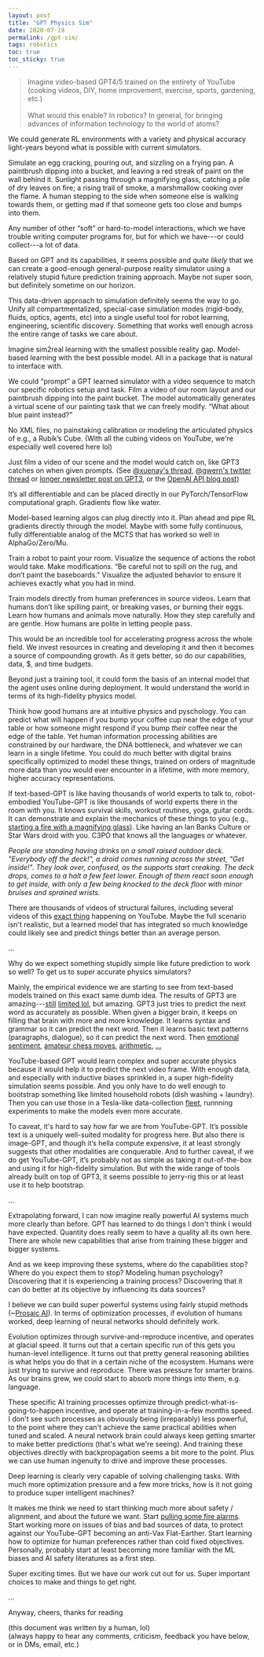 ```yaml
---
layout: post
title: "GPT Physics Sim"
date: 2020-07-19
permalink: /gpt-sim/
tags: robotics 
toc: true
toc_sticky: true
---
```


>Imagine video-based GPT4/5 trained on the entirety of YouTube (cooking videos, DIY, home improvement, exercise, sports, gardening, etc.) <br><br>
What would this enable? In robotics? In general, for bringing advances of information technology to the world of atoms?

We could generate RL environments with a variety and physical accuracy light-years beyond what is possible with current simulators.

Simulate an egg cracking, pouring out, and sizzling on a frying pan. A paintbrush dipping into a bucket, and leaving a red streak of paint on the wall behind it.
Sunlight passing through a magnifying glass, catching a pile of dry leaves on fire; a rising trail of smoke, a marshmallow cooking over the flame.
A human stepping to the side when someone else is walking towards them, or getting mad if that someone gets too close and bumps into them.

Any number of other “soft” or hard-to-model interactions, which we have trouble writing computer programs for, but for which we have---or could collect---a lot of data.

Based on GPT and its capabilities, it seems possible and *quite likely* that we can create a good-enough general-purpose reality simulator using a relatively stupid future prediction training approach. Maybe not super soon, but definitely sometime on our horizon.

This data-driven approach to simulation definitely seems the way to go. Unify all compartmentalized, special-case simulation modes (rigid-body, fluids, optics, agents, etc) into a single useful tool for robot learning, engineering, scientific discovery.
Something that works well enough across the entire range of tasks we care about.

Imagine sim2real learning with the smallest possible reality gap.
Model-based learning with the best possible model.
All in a package that is natural to interface with.

We could “prompt” a GPT learned simulator with a video sequence to match our specific robotics setup and task.  Film a video of our room layout and our paintbrush dipping into the paint bucket. The model automatically generates a virtual scene of our painting task that we can freely modify. “What about blue paint instead?”

No XML files, no painstaking calibration or modeling the articulated physics of e.g., a Rubik’s Cube. (With all the cubing videos on YouTube, we're especially well covered here lol)

Just film a video of our scene and the model would catch on, like GPT3 catches on when given prompts. (See [@xuenay's thread](https://twitter.com/xuenay/status/1283312640199196673), [@gwern's twitter thread](https://twitter.com/gwern/status/1267215588214136833) or [longer newsletter post on GPT3](https://www.gwern.net/newsletter/2020/05#gpt-3), or the [OpenAI API blog post](https://openai.com/blog/openai-api/))

It’s all differentiable and can be placed directly in our PyTorch/TensorFlow computational graph.  Gradients flow like water.

Model-based learning algos can plug directly into it. Plan ahead and pipe RL gradients directly through the model. Maybe with some fully continuous, fully differentiable analog of the MCTS that has worked so well in AlphaGo/Zero/Mu.

Train a robot to paint your room. Visualize the sequence of actions the robot would take. Make modifications. “Be careful not to spill on the rug, and don’t paint the baseboards.” Visualize the adjusted behavior to ensure it achieves exactly what you had in mind.

Train models directly from human preferences in source videos. Learn that humans don’t like spilling paint, or breaking vases, or burning their eggs. Learn how humans and animals move naturally. How they step carefully and are gentle. How humans are polite in letting people pass. 

This would be an incredible tool for accelerating progress across the whole field. We invest resources in creating and developing it and then it becomes a source of compounding growth. As it gets better, so do our capabilities, data, $, and time budgets.

Beyond just a training tool, it could form the basis of an internal model that the agent uses online during deployment. It would understand the world in terms of its high-fidelity physics model. 

Think how good humans are at intuitive physics and pyschology. You can predict
what will happen if you bump your coffee cup near the edge of your table
or how someone might respond if you bump *their* coffee near the edge of the table.
Yet human information processing abilities are constrained by our hardware,
the DNA bottleneck, and whatever we can learn in a single lifetime.
You could do much better with digital brains specifically optimized to 
model these things, trained on orders of magnitude more data than you would
ever encounter in a lifetime, with more memory, higher accuracy representations.

If text-based-GPT is like having thousands of world experts to talk to,
robot-embodied YouTube-GPT is like thousands of world experts there in the room with you. 
It knows survival skills, workout routines, yoga, guitar cords. 
It can demonstrate and explain the
mechanics of these things to you (e.g., [starting a fire with a magnifying glass](https://www.youtube.com/watch?v=D2ym8wt5NWo)).
Like having an Ian Banks Culture or Star Wars droid with you. C3PO that knows all the languages or whatever.

*People are standing having drinks on a small raised outdoor deck.
"Everybody off the deck!", a droid comes running across the street,
"Get inside!". They look over, confused, as the supports start creaking.
The deck drops, comes to a halt a few feet lower. Enough of them react
soon enough to get inside, with only a few being knocked to the deck floor 
with minor bruises and sprained wrists.* 

There are thousands of videos of structural failures, including several videos of this [exact thing](https://www.youtube.com/results?search_query=deck+collapse) happening on YouTube.
Maybe the full scenario isn't realistic, but a learned model that has integrated so much 
knowledge could likely see and predict things better than an average person.


...

Why do we expect something stupidly simple like future prediction to work so well? To get us to super accurate physics simulators?

Mainly, the empirical evidence we are starting to see from text-based models trained on this exact same dumb idea. The results of GPT3 are amazing---[still](https://twitter.com/michael_nielsen/status/1284937254666768384) [limited lol](https://twitter.com/sama/status/1284922296348454913), but amazing.
GPT3 just tries to predict the next word as accurately as possible.
When given a bigger brain, it keeps on filling that brain with more and more knowledge.
It learns syntax and grammar so it can predict the next word.
Then it learns basic text patterns (paragraphs, dialogue), so it can predict the next word.
Then [emotional sentiment](https://openai.com/blog/unsupervised-sentiment-neuron/), [amateur chess moves](https://twitter.com/TomChivers/status/1214488063310741504), [arithmetic](https://twitter.com/gwern/status/1277244260186763265), [...](https://twitter.com/xuenay/status/1283312640199196673)

YouTube-based GPT would learn complex and super accurate physics because it would help it to predict the next video frame.
With enough data, and especially with inductive biases sprinkled in, a super high-fidelity simulation seems possible.
And you only have to do well enough to bootstrap something like limited household robots (dish washing + laundry).
Then you can use those in a Tesla-like data-collection [fleet](https://www.youtube.com/watch?v=Ucp0TTmvqOE&feature=youtu.be&t=6678), runnning experiments to make the models even more accurate.

To caveat, it's hard to say how far we are from YouTube-GPT.  It’s possible text is a uniquely well-suited modality for progress here. But also there is image-GPT, and though it’s hella compute expensive, it at least strongly suggests that other modalities are conquerable.
And to further caveat, if we do get YouTube-GPT, it’s probably not as simple as taking it out-of-the-box and using it for high-fidelity simulation. But with the wide range of tools already built on top of GPT3, it seems possible to jerry-rig this or at least use it to help bootstrap.

...

Extrapolating forward,
I can now imagine really powerful AI systems much more clearly than before.
GPT has learned to do things I don't think I would have expected. 
Quantity does really seem to have a quality all its own here.
There are whole new capabilities that arise from training these bigger and bigger systems.

And as we keep improving these systems, where do the capabilities stop?
Where do you expect them to stop?
Modeling human psychology?
Discovering that it is experiencing a training process?
Discovering that it can do better at its objective by influencing its data sources?

I believe we can build super powerful systems using fairly stupid methods (~[Prosaic AI](https://ai-alignment.com/prosaic-ai-control-b959644d79c2)).
In terms of optimization processes, if evolution of humans worked, deep learning of 
neural networks should definitely work.

Evolution optimizes through survive-and-reproduce incentive, and operates at glacial speed.
It turns out that a certain specific run of this gets you human-level intelligence.
It turns out that pretty general reasoning abilities is what helps
you do that in a certain niche of the ecosystem.
Humans were just trying to survive and reproduce.
There was pressure for smarter brains.
As our brains grew, we could start to absorb more things into them,
e.g. language.

These specific AI training processes optimize through predict-what-is-going-to-happen incentive,
and operate at training-in-a-few months speed.
I don't see such processes as obviously being (irreparably) less powerful, to the point where
they can't achieve the same practical abilities when tuned and scaled.
A neural network brain could always keep getting smarter to make better predictions (that's what we're seeing).
And training these objectives directly with backpropagation seems a bit more to the point.
Plus we can use human ingenuity to drive and improve these processes.

Deep learning is clearly very capable of solving challenging tasks.
With much more optimization pressure and a few more tricks, how is it not going to produce super intelligent machines?

It makes me think we need to start thinking much more about safety / alignment, and
about the future we want.  Start [pulling some fire alarms](https://intelligence.org/2017/10/13/fire-alarm/#:~:text=There's%20no%20possible%20sign%20short,5%2C%20or%202%20years%20away.&text=So%20there%20isn't%20going,Period.).
Start working more on issues of bias and bad sources of data, to protect against our YouTube-GPT becoming an anti-Vax Flat-Earther. Start learning how to optimize for human preferences
rather than cold fixed objectives. Personally, probably start at least becoming more familiar with the ML biases and AI safety literatures as a first step.

Super exciting times. But we have our work cut out for us.
Super important choices to make and things to get right.

...

Anyway, cheers, thanks for reading

(this document was written by a human, lol)<br>
(always happy to hear any comments, criticism, feedback you have below, or in DMs, email, etc.)



